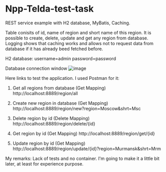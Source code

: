 # Npp-Telda-test-task

REST service example with H2 database, MyBatis, Caching. 

Table conisits of id, name of region and short name of this region. It is possible to create, delete, update and get any region from database. Logging shows that caching works and allows not to request data from database if it has already beed fetched before.

H2 database:
username=admin
password=password

Database connection window
![image](https://user-images.githubusercontent.com/46780464/123412210-05085e80-d5ba-11eb-9f31-95b1cb49b546.png)


Here links to test the application. I used Postman for it:

1) Get all regions from database (Get Mapping)
http://localhost:8889/region/all

2) Create new region in database (Get Mapping)
http://localhost:8889/region/new?region=Moscow&shrt=Msc

3) Delete region by id (Delete Mapping)
http://localhost:8889/region/delete/{id}

4) Get region by id (Get Mapping)
http://localhost:8889/region/get/{id}

5) Update region by id (Get Mapping)
http://localhost:8889/region/update/{id}?region=Murmansk&shrt=Mrm

My remarks: Lack of tests and no container. I'm going to make it a little bit later, at least for experience purpose.
